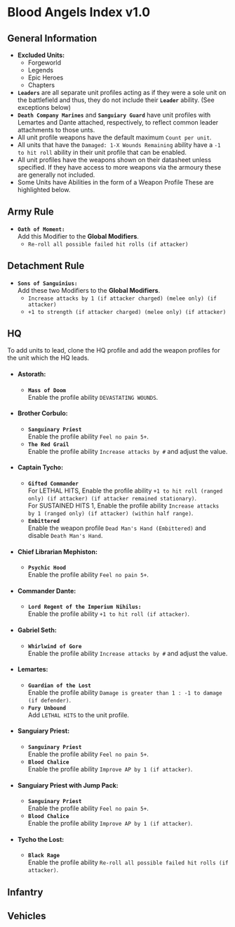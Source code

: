 # Blood Angels Index v1.0
## General Information
* **Excluded Units:**
  * Forgeworld
  * Legends
  * Epic Heroes
  * Chapters
* **`Leaders`** are all separate unit profiles acting as if they were a sole unit on the battlefield and thus, they do not include their **`Leader`** ability. (See exceptions below)
* **`Death Company Marines`** and **`Sanguiary Guard`** have unit profiles with Lemartes and Dante attached, respectively, to reflect common leader attachments to those unts.
* All unit profile weapons have the default maximum `Count per unit`.
* All units that have the `Damaged: 1-X Wounds Remaining` ability have a `-1 to hit roll` ability in their unit profile that can be enabled.
* All unit profiles have the weapons shown on their datasheet unless specified. If they have access to more weapons via the armoury these are generally not included.
* Some Units have Abilities in the form of a Weapon Profile These are highlighted below.

## Army Rule
* **`Oath of Moment:`** <br> Add this Modifier to the **Global Modifiers**.
    * `Re-roll all possible failed hit rolls (if attacker)`

## Detachment Rule
* **`Sons of Sanguinius:`** <br> Add these two Modifiers to the **Global Modifiers**.
    * `Increase attacks by 1 (if attacker charged) (melee only) (if attacker)`
    * `+1 to strength (if attacker charged) (melee only) (if attacker)`

## HQ
To add units to lead, clone the HQ profile and add the weapon profiles for the unit which the HQ leads.

* #### Astorath:
  * **`Mass of Doom`** <br> Enable the profile ability `DEVASTATING WOUNDS`.

* #### Brother Corbulo:
  * **`Sanguinary Priest`** <br> Enable the profile ability `Feel no pain 5+`.
  * **`The Red Grail`** <br> Enable the profile ability `Increase attacks by #` and adjust the value.

* #### Captain Tycho:
  * **`Gifted Commander`** <br> For LETHAL HITS, Enable the profile ability `+1 to hit roll (ranged only) (if attacker) (if attacker remained stationary)`. <br> For SUSTAINED HITS 1, Enable the profile ability `Increase attacks by 1 (ranged only) (if attacker) (within half range)`.
  * **`Embittered`** <br> Enable the weapon profile `Dead Man's Hand (Embittered)` and disable `Death Man's Hand`.

* #### Chief Librarian Mephiston:
  * **`Psychic Hood`** <br> Enable the profile ability `Feel no pain 5+`.

* #### Commander Dante:
  * **`Lord Regent of the Imperium Nihilus:`** <br> Enable the profile ability `+1 to hit roll (if attacker)`.

* #### Gabriel Seth:
  * **`Whirlwind of Gore`** <br> Enable the profile ability `Increase attacks by #` and adjust the value.

* #### Lemartes:
  * **`Guardian of the Lost`** <br> Enable the profile ability `Damage is greater than 1 : -1 to damage (if defender)`.
  * **`Fury Unbound`** <br> Add `LETHAL HITS` to the unit profile.

* #### Sanguiary Priest:
  * **`Sanguinary Priest`** <br> Enable the profile ability `Feel no pain 5+`.
  * **`Blood Chalice`** <br> Enable the profile ability `Improve AP by 1 (if attacker)`.

* #### Sanguiary Priest with Jump Pack:
  * **`Sanguinary Priest`** <br> Enable the profile ability `Feel no pain 5+`.
  * **`Blood Chalice`** <br> Enable the profile ability `Improve AP by 1 (if attacker)`.

* #### Tycho the Lost:
  * **`Black Rage`** <br> Enable the profile ability `Re-roll all possible failed hit rolls (if attacker)`.

## Infantry

## Vehicles
